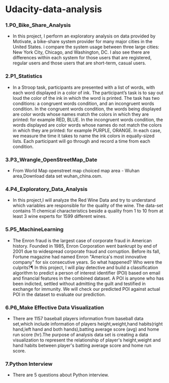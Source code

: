 # Udacity-data-analysis

### 1.P0_Bike_Share_Analysis

* In this project, I perform an exploratory analysis on data provided by Motivate, a bike-share system provider for many major cities in the United States. i compare the system usage between three large cities: New York City, Chicago, and Washington, DC. I also see there are differences within each system for those users that are registered, regular users and those users that are short-term, casual users.

### 2.P1_Statistics

* In a Stroop task, participants are presented with a list of words, with each word displayed in a color of ink. The participant’s task is to say out loud the color of the ink in which the word is printed. The task has two conditions: a congruent words condition, and an incongruent words condition. In the congruent words condition, the words being displayed are color words whose names match the colors in which they are printed: for example RED, BLUE. In the incongruent words condition, the words displayed are color words whose names do not match the colors in which they are printed: for example PURPLE, ORANGE. In each case, we measure the time it takes to name the ink colors in equally-sized lists. Each participant will go through and record a time from each condition.

### 3.P3_Wrangle_OpenStreetMap_Date

* From World Map openstreet map choiced map area - Wuhan area,Download data set wuhan_china.osm.

### 4.P4_Exploratory_Data_Analysis

* In this project,I will analyze the Red Wine Data and try to understand which variables are responsible for the quality of the wine.
The data-set contains 11 chemical characteristics beside a quality from 1 to 10 from at least 3 wine experts for 1599 different wines.

### 5.P5_MachineLearning

* The Enron fraud is the largest case of corporate fraud in American history. Founded in 1985, Enron Corporation went bankrupt by end of 2001 due to widespread corporate fraud and corruption. Before its fall, Fortune magazine had named Enron "America's most innovative company" for six consecutive years. So what happened? Who were the culprits?¶
In this project, I will play detective and build a classification algorithm to predict a person of interest identifier (POI) based on email and financial features in the combined dataset. A POI is anyone who has been indicted, settled without admitting the guilt and testified in exchange for immunity. We will check our predicted POI against actual POI in the dataset to evaluate our prediction.

### 6.P6_Make Effective Data Visualization

* There are 1157 baseball players information from baseball data set,which include information of players height,weight,hand habits(right hand,left hand and both hands),batting average score (avg) and home run score (hr).The purpose of analysis data set is creating a data visualization to represent the relationship of player's height,weight and hand habits between player's batting average score and home run score.

### 7.Python Interview

* There are 5 questions about Python interview.
